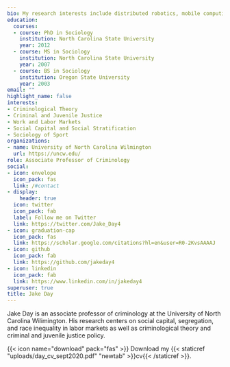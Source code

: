 ```yaml
---
bio: My research interests include distributed robotics, mobile computing and programmable matter.
education:
  courses:
  - course: PhD in Sociology
    institution: North Carolina State University
    year: 2012
  - course: MS in Sociology
    institution: North Carolina State University
    year: 2007
  - course: BS in Sociology
    institution: Oregon State University
    year: 2003
email: ""
highlight_name: false
interests:
- Criminological Theory
- Criminal and Juvenile Justice
- Work and Labor Markets 
- Social Capital and Social Stratification
- Sociology of Sport
organizations:
- name: University of North Carolina Wilmington
  url: https://uncw.edu/
role: Associate Professor of Criminology
social:
- icon: envelope
  icon_pack: fas
  link: /#contact
- display:
    header: true
  icon: twitter
  icon_pack: fab
  label: Follow me on Twitter
  link: https://twitter.com/Jake_Day4
- icon: graduation-cap
  icon_pack: fas
  link: https://scholar.google.com/citations?hl=en&user=R0-2KvsAAAAJ
- icon: github
  icon_pack: fab
  link: https://github.com/jakeday4
- icon: linkedin
  icon_pack: fab
  link: https://www.linkedin.com/in/jakeday4
superuser: true
title: Jake Day
---
```


Jake Day is an associate professor of criminology at the University of North Carolina Wilimington. His research centers on social capital, segregation, and race inequality in labor markets as well as criminological theory and criminal and juvenile justice policy. 

{{< icon name="download" pack="fas" >}} Download my {{< staticref "uploads/day_cv_sept2020.pdf" "newtab" >}}cv{{< /staticref >}}.
